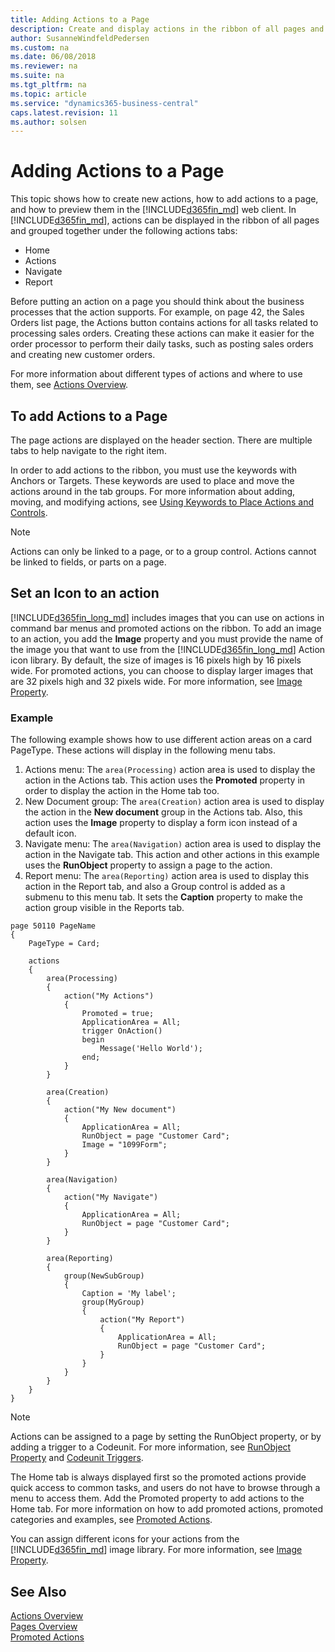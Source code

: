 ```yaml
---
title: Adding Actions to a Page
description: Create and display actions in the ribbon of all pages and group them together under Actions, Navigate, Reports tabs and preview it in the Windows Client.
author: SusanneWindfeldPedersen
ms.custom: na
ms.date: 06/08/2018
ms.reviewer: na
ms.suite: na
ms.tgt_pltfrm: na
ms.topic: article
ms.service: "dynamics365-business-central"
caps.latest.revision: 11
ms.author: solsen
---
```

# Adding Actions to a Page 
This topic shows how to create new actions, how to add actions to a page, and how to preview them in the [!INCLUDE[d365fin_md](includes/d365fin_md.md)] web client. In [!INCLUDE[d365fin_md](includes/d365fin_md.md)], actions can be displayed in the ribbon of all pages and grouped together under the following actions tabs: 

- Home
- Actions  
- Navigate
- Report

Before putting an action on a page you should think about the business processes that the action supports. For example, on page 42, the Sales Orders list page, the Actions button contains actions for all tasks related to processing sales orders. Creating these actions can make it easier for the order processor to perform their daily tasks, such as posting sales orders and creating new customer orders.  

For more information about different types of actions and where to use them, see [Actions Overview](devenv-actions-overview.md).  

## To add Actions to a Page
The page actions are displayed on the header section. There are multiple tabs to help navigate to the right item.   
  
In order to add actions to the ribbon, you must use the keywords with Anchors or Targets. These keywords are used to place and move the actions around in the tab groups. For more information about adding, moving, and modifying actions, see [Using Keywords to Place Actions and Controls](devenv-pages-overview.md#using-keywords-to-place-actions-and-controls).

> [!NOTE]  
>  Actions can only be linked to a page, or to a group control. Actions cannot be linked to fields, or parts on a page. 

## Set an Icon to an action
[!INCLUDE[d365fin_long_md](includes/d365fin_long_md.md)] includes images that you can use on actions in command bar menus and promoted actions on the ribbon. To add an image to an action, you add the **Image** property and you must provide the name of the image you that want to use from the [!INCLUDE[d365fin_long_md](includes/d365fin_long_md.md)] Action icon library. By default, the size of images is 16 pixels high by 16 pixels wide. For promoted actions, you can choose to display larger images that are 32 pixels high and 32 pixels wide. For more information, see [Image Property](properties/devenv-image-property.md).


<!-- For information about adding actions to a CueGroup control, see [Creating a Cue Based on a FlowField](devenv-creating-a-cue-based-on-a-flowfield.md).  -->

### Example 
The following example shows how to use different action areas on a card PageType. These actions will display in the following menu tabs.

1. Actions menu: The `area(Processing)` action area is used to display the action in the Actions tab. This action uses the **Promoted** property in order to display the action in the Home tab too. 
2. New Document group: The `area(Creation)` action area is used to display the action in the **New document** group in the Actions tab. Also, this action uses the **Image** property to display a form icon instead of a default icon. 
3. Navigate menu: The `area(Navigation)` action area is used to display the action in the Navigate tab. This action and other actions in this example uses the **RunObject** property to assign a page to the action. 
4. Report menu: The `area(Reporting)` action area is used to display this action in the Report tab, and also a Group control is added as a submenu to this menu tab. It sets the **Caption** property to make the action group visible in the Reports tab.

```
page 50110 PageName
{
    PageType = Card;

    actions
    {
        area(Processing)
        {
            action("My Actions")
            {
                Promoted = true;
                ApplicationArea = All;
                trigger OnAction()
                begin
                    Message('Hello World');
                end;
            }
        }

        area(Creation)
        {
            action("My New document")
            {
                ApplicationArea = All;
                RunObject = page "Customer Card";
                Image = "1099Form";
            }
        }
        
        area(Navigation)
        {
            action("My Navigate")
            {
                ApplicationArea = All;
                RunObject = page "Customer Card";
            }
        }

        area(Reporting)
        {
            group(NewSubGroup)
            {
                Caption = 'My label';
                group(MyGroup)
                {
                    action("My Report")
                    {
                        ApplicationArea = All;
                        RunObject = page "Customer Card";
                    }
                }
            }
        }
    }
}
``` 

> [!NOTE]  
>  Actions can be assigned to a page by setting the RunObject property, or by adding a trigger to a Codeunit. For more information, see [RunObject Property](properties/devenv-runobject-property.md) and [Codeunit Triggers](triggers/devenv-codeunit-triggers.md).  

The Home tab is always displayed first so the promoted actions provide quick access to common tasks, and users do not have to browse through a menu to access them. Add the Promoted property to add actions to the Home tab. For more information on how to add promoted actions, promoted categories and examples, see [Promoted Actions](devenv-promoted-actions.md). 
  
You can assign different icons for your actions from the [!INCLUDE[d365fin_md](includes/d365fin_md.md)] image library. For more information, see [Image Property](properties/devenv-image-property.md). 
  
## See Also  
[Actions Overview](devenv-actions-overview.md)  
[Pages Overview](devenv-pages-overview.md)  
[Promoted Actions](devenv-promoted-actions.md)  